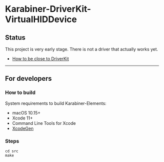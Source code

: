 # Karabiner-DriverKit-VirtualHIDDevice

## Status

This project is very early stage.
There is not a driver that actually works yet.

-   [How to be close to DriverKit](DEVELOPMENT.md)

---

## For developers

### How to build

System requirements to build Karabiner-Elements:

-   macOS 10.15+
-   Xcode 11+
-   Command Line Tools for Xcode
-   [XcodeGen](https://github.com/yonaskolb/XcodeGen)

### Steps

```shell
cd src
make
```
